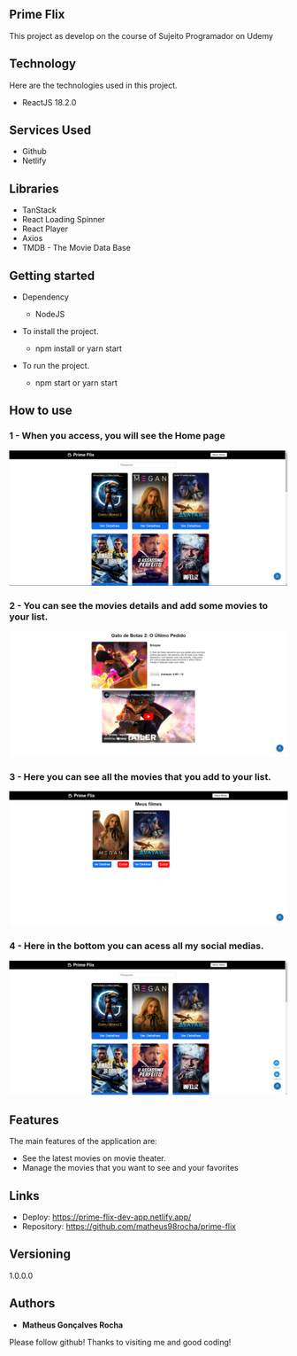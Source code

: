 ## Prime Flix
This project as develop on the course of Sujeito Programador on Udemy


## Technology 

Here are the technologies used in this project.

* ReactJS  18.2.0

## Services Used

* Github
* Netlify

## Libraries

* TanStack
* React Loading Spinner
* React Player
* Axios
* TMDB - The Movie Data Base


## Getting started

* Dependency
  - NodeJS  
  
* To install the project.
  - npm install or yarn start
  
* To run the project.
  - npm start or yarn start

## How to use

### 1 - When you access, you will see the Home page

![Homepage image](https://github.com/matheus98rocha/prime-flix/blob/master/public/readme/home.png)

### 2 - You can see the movies details and add some movies to your list.

![Movie Details](https://github.com/matheus98rocha/prime-flix/blob/master/public/readme/movieDetails.png)

### 3 - Here you can see all the movies that you add to your list.

![My Movies](https://github.com/matheus98rocha/prime-flix/blob/master/public/readme/myMovies.png)

### 4 - Here in the bottom you can acess all my social medias.

![My Movies](https://github.com/matheus98rocha/prime-flix/blob/master/public/readme/profileMenu.png)


## Features

The main features of the application are:
 - See the latest movies on movie theater.
 - Manage the movies that you want to see and your favorites


## Links
  - Deploy: https://prime-flix-dev-app.netlify.app/
  - Repository: https://github.com/matheus98rocha/prime-flix

  ## Versioning

  1.0.0.0


  ## Authors

  * **Matheus Gonçalves Rocha** 

  Please follow github!
  Thanks to visiting me and good coding!
